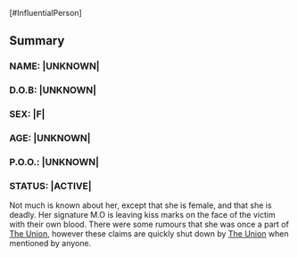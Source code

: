[#InfluentialPerson]

## Summary

### NAME: |UNKNOWN|
### D.O.B: |UNKNOWN|
### SEX: |F|
### AGE: |UNKNOWN|
### P.O.O.: |UNKNOWN|
### STATUS: |ACTIVE|


Not much is known about her, except that she is female, and that she is deadly. Her signature M.O is leaving kiss marks on the face of the victim with their own blood. There were some rumours that she was once a part of [The Union](../Factions/The%20Union.md), however these claims are quickly shut down by [The Union](../Factions/The%20Union.md) when mentioned by anyone.